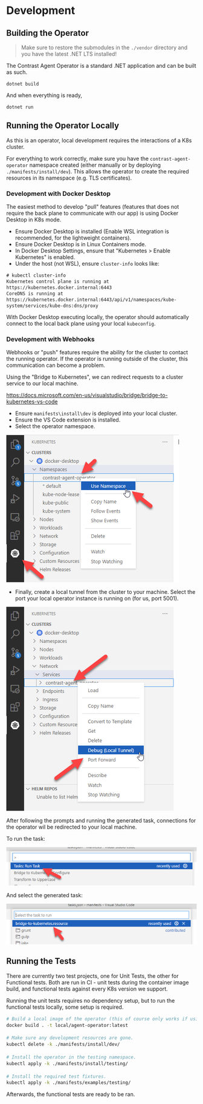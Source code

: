 # Development

## Building the Operator

> Make sure to restore the submodules in the `./vendor` directory and you have the latest .NET LTS installed!

The Contrast Agent Operator is a standard .NET application and can be built as such.

```
dotnet build
```

And when everything is ready,

```
dotnet run
```

## Running the Operator Locally

As this is an operator, local development requires the interactions of a K8s cluster.

For everything to work correctly, make sure you have the `contrast-agent-operator` namespace created (either manually or by deploying `./manifests/install/dev`). This allows the operator to create the required resources in its namespace (e.g. TLS certificates).

### Development with Docker Desktop

The easiest method to develop "pull" features (features that does not require the back plane to communicate with our app) is using Docker Desktop in K8s mode.

- Ensure Docker Desktop is installed (Enable WSL integration is recommended, for the lightweight containers).
- Ensure Docker Desktop is in Linux Containers mode.
- In Docker Desktop Settings, ensure that "Kubernetes > Enable Kubernetes" is enabled.
- Under the host (not WSL), ensure `cluster-info` looks like:

```
# kubectl cluster-info
Kubernetes control plane is running at https://kubernetes.docker.internal:6443
CoreDNS is running at https://kubernetes.docker.internal:6443/api/v1/namespaces/kube-system/services/kube-dns:dns/proxy
```

With Docker Desktop executing locally, the operator should automatically connect to the local back plane using your local `kubeconfig`.

### Development with Webhooks

Webhooks or "push" features require the ability for the cluster to contact the running operator. If the operator is running outside of the cluster, this communication can become a problem.

Using the "Bridge to Kubernetes", we can redirect requests to a cluster service to our local machine.

https://docs.microsoft.com/en-us/visualstudio/bridge/bridge-to-kubernetes-vs-code

- Ensure `manifests\install\dev` is deployed into your local cluster.
- Ensure the VS Code extension is installed.
- Select the operator namespace.

![Select Namespace](./assets/select-namespace.png)

- Finally, create a local tunnel from the cluster to your machine. Select the port your local operator instance is running on (for us, port 5001).

![Debug Service](./assets/debug-service.png)

After following the prompts and running the generated task, connections for the operator wil be redirected to your local machine.

To run the task:

![Run Task](./assets/run-task.png)

And select the generated task:

![Bridge Task](./assets/bridge-task.png)

## Running the Tests

There are currently two test projects, one for Unit Tests, the other for Functional tests. Both are run in CI - unit tests during the container image build, and functional tests against every K8s version we support.

Running the unit tests requires no dependency setup, but to run the functional tests locally, some setup is required.

```bash
# Build a local image of the operator (this of course only works if using Docker Desktop with a shared Docker image cache).
docker build . -t local/agent-operator:latest

# Make sure any development resources are gone.
kubectl delete -k ./manifests/install/dev/

# Install the operator in the testing namespace.
kubectl apply -k ./manifests/install/testing/

# Install the required test fixtures.
kubectl apply -k ./manifests/examples/testing/
```

Afterwards, the functional tests are ready to be ran.
